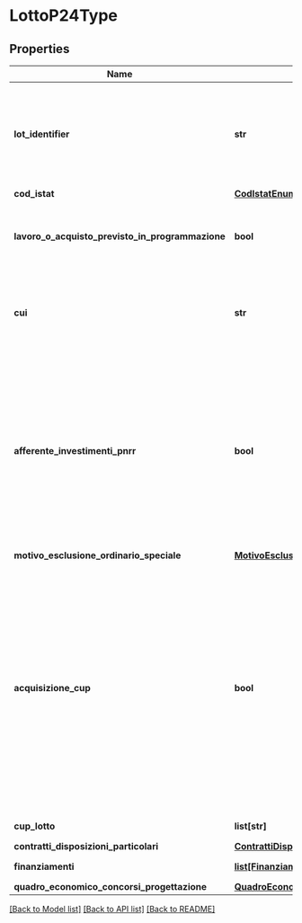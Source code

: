 # LottoP24Type

## Properties
Name | Type | Description | Notes
------------ | ------------- | ------------- | -------------
**lot_identifier** | **str** | Id univoco del lotto generato dalla stazione appaltante - corrisponde al campo bt-137 - Purpose Lot Identifier del TED | 
**cod_istat** | [**CodIstatEnum**](CodIstatEnum.md) |  | 
**lavoro_o_acquisto_previsto_in_programmazione** | **bool** | Il lavoro o l’acquisto di bene o servizio è stato previsto all’interno della programmazione | [optional] 
**cui** | **str** | CUI programma triennale lavori pubblici o programma biennale forniture e servizi | [optional] 
**afferente_investimenti_pnrr** | **bool** | L’appalto o concessione è afferente gli investimenti pubblici finanziati, in tutto o in parte, con le risorse previste dal PNRR (Piano Nazionale di Ripresa e Resilienza) e/o dal PNC (Piano nazionale per gli investimenti complementari)? | 
**motivo_esclusione_ordinario_speciale** | [**MotivoEsclusioneOrdinarioSpecialeEnum**](MotivoEsclusioneOrdinarioSpecialeEnum.md) |  | [optional] 
**acquisizione_cup** | **bool** | Il contratto è finalizzato alla realizzazione di progetti d&#x27;investimento pubblico per i quali è prevista l&#x27;acquisizione del codice CUP ai sensi dell&#x27;art. 11 L. 3/2003 e ss.mm.? (E&#x27; necessario acquisire e comunicare il CUP per interventi finanziati, anche in parte, con risorse Comunitarie) (Si/No) | 
**cup_lotto** | **list[str]** | Cup associati al lotto | [optional] 
**contratti_disposizioni_particolari** | [**ContrattiDisposizioniParticolariEnum**](ContrattiDisposizioniParticolariEnum.md) |  | 
**finanziamenti** | [**list[FinanziamentoType]**](FinanziamentoType.md) | Dati relativi ai finanziamenti | [optional] 
**quadro_economico_concorsi_progettazione** | [**QuadroEconomicoConcorsiProgettazioneType**](QuadroEconomicoConcorsiProgettazioneType.md) |  | [optional] 

[[Back to Model list]](../README.md#documentation-for-models) [[Back to API list]](../README.md#documentation-for-api-endpoints) [[Back to README]](../README.md)

